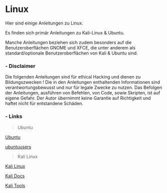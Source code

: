 # Linux

Hier sind einige Anleitungen zu Linux.

Es finden sich primär Anleitungen zu Kali-Linux & Ubuntu.

Manche Anleitungen beziehen sich zudem besonders auf die Benutzeroberflächen GNOME und XFCE, die unter anderem als standard/optionale Benutzeroberflächen von Kali & Ubuntu sind.


### - Disclaimer
Die folgenden Anleitungen sind für ethical Hacking und dienen zu Bildungszwecken !
Die in den Anleitungen enthaltenden Informationen sind verantwortungsbewusst und nur für legale Zwecke zu nutzen.
Das Befolgen der Anleitungen, ausführen von Befehlen, von Code, sowie Skripten, ist auf eigene Gefahr.
Der Autor übernimmt keine Garantie auf Richtigkeit und haftet nicht für entstandene Schäden.


### - Links
> Ubuntu

[Ubuntu](https://ubuntu.com/)

[ubuntuusers](https://wiki.ubuntuusers.de/Startseite/)



> Kali Linux

[Kali Linux](https://www.kali.org/)

[Kali Docs](https://www.kali.org/docs/)

[Kali Tools](https://www.kali.org/tools/)
